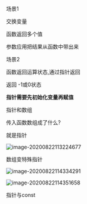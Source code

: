 场景1

交换变量

函数返回多个值

参数应用把结果从函数中带出来



场景2

函数返回运算状态,通过指针返回

返回 -1或0状态



**指针需要先初始化变量再赋值**



指针和数组

传入函数数组成了什么?

就是指针

![image-20200822113224677](https://gitee.com/andylinchuanxin/bookimagenew/raw/master/img/image-20200822113224677.png)

数组变特殊指针

![image-20200822114334291](https://gitee.com/andylinchuanxin/bookimagenew/raw/master/img/image-20200822114334291.png)

![image-20200822114351658](https://gitee.com/andylinchuanxin/bookimagenew/raw/master/img/image-20200822114351658.png)





指针与const



